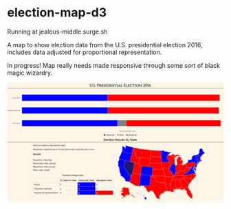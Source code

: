 # election-map-d3

Running at jealous-middle.surge.sh

A map to show election data from the U.S. presidential election 2016, includes data adjusted for proportional representation.

In progress! Map really needs made responsive through some sort of black magic wizardry.

![Screenshot](screenshot.png?raw=true "Screenshot")
